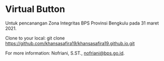 # Virtual Button 

Untuk pencanangan Zona Integritas BPS Provinsi Bengkulu pada 31 maret 2021.

Clone to your local: git clone https://github.com/khansasafira19/khansasafira19.github.io.git

For more information: Nofriani, S.ST., nofriani@bps.go.id.
